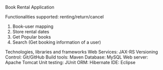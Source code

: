 Book Rental Application

Functionalities supported: renting/return/cancel
1. Book-user mapping 
2. Store rental dates 
3. Get Popular books
4. Search (Get booking information of a user)

Technologies, libraries and frameworks
Web Services: JAX-RS
Versioning Control:  Git/GitHub
Build tools: Maven
Database: MySQL
Web server: Apache Tomcat
Unit testing: JUnit
ORM: Hibernate
IDE: Eclipse